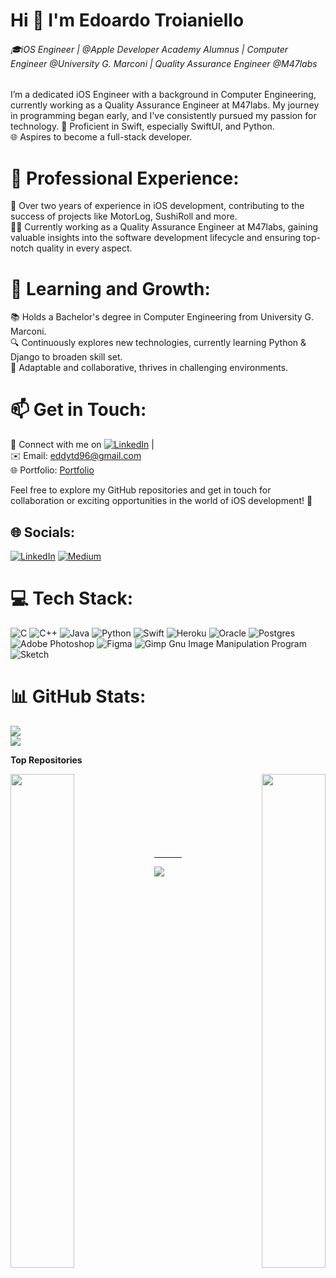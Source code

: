 
Hi 👋 I'm Edoardo Troianiello
===========================

###### 🎓iOS Engineer | @Apple Developer Academy Alumnus | Computer Engineer @University G. Marconi | Quality Assurance Engineer @M47labs

I’m a dedicated iOS Engineer with a background in Computer Engineering, currently working as a Quality Assurance Engineer at M47labs. My journey in programming began early, and I've consistently pursued my passion for technology. 🚀 Proficient in Swift, especially SwiftUI, and Python.<br>🌐 Aspires to become a full-stack developer.

# 💼 Professional Experience:
🚀 Over two years of experience in iOS development, contributing to the success of projects like MotorLog, SushiRoll and more.
<br>👨‍💻 Currently working as a Quality Assurance Engineer at M47labs, gaining valuable insights into the software development lifecycle and ensuring top-notch quality in every aspect.

# 🌱 Learning and Growth:
📚 Holds a Bachelor's degree in Computer Engineering from University G. Marconi.<br>🔍 Continuously explores new technologies, currently learning Python & Django to broaden skill set.<br>🤝 Adaptable and collaborative, thrives in challenging environments.

# 📫 Get in Touch:
🔗 Connect with me on [![LinkedIn](https://img.shields.io/badge/LinkedIn-%230077B5.svg?logo=linkedin&logoColor=white)](https://linkedin.com/in/edoardotroianiello) | <br> ✉️ Email: eddytd96@gmail.com<br> 🌐 Portfolio: [Portfolio](eddy10957.github.io)

Feel free to explore my GitHub repositories and get in touch for collaboration or exciting opportunities in the world of iOS development! 🚀


## 🌐 Socials:
[![LinkedIn](https://img.shields.io/badge/LinkedIn-%230077B5.svg?logo=linkedin&logoColor=white)](https://linkedin.com/in/edoardotroianiello) [![Medium](https://img.shields.io/badge/Medium-12100E?logo=medium&logoColor=white)](https://medium.com/@eddotroianiello) 

# 💻 Tech Stack:
![C](https://img.shields.io/badge/c-%2300599C.svg?style=for-the-badge&logo=c&logoColor=white) ![C++](https://img.shields.io/badge/c++-%2300599C.svg?style=for-the-badge&logo=c%2B%2B&logoColor=white) ![Java](https://img.shields.io/badge/java-%23ED8B00.svg?style=for-the-badge&logo=java&logoColor=white) ![Python](https://img.shields.io/badge/python-3670A0?style=for-the-badge&logo=python&logoColor=ffdd54) ![Swift](https://img.shields.io/badge/swift-F54A2A?style=for-the-badge&logo=swift&logoColor=white) ![Heroku](https://img.shields.io/badge/heroku-%23430098.svg?style=for-the-badge&logo=heroku&logoColor=white) ![Oracle](https://img.shields.io/badge/Oracle-F80000?style=for-the-badge&logo=oracle&logoColor=white) ![Postgres](https://img.shields.io/badge/postgres-%23316192.svg?style=for-the-badge&logo=postgresql&logoColor=white) ![Adobe Photoshop](https://img.shields.io/badge/adobephotoshop-%2331A8FF.svg?style=for-the-badge&logo=adobephotoshop&logoColor=white) 	![Figma](https://img.shields.io/badge/figma-%23F24E1E.svg?style=for-the-badge&logo=figma&logoColor=white) ![Gimp Gnu Image Manipulation Program](https://img.shields.io/badge/Gimp-657D8B?style=for-the-badge&logo=gimp&logoColor=FFFFFF) ![Sketch](https://img.shields.io/badge/Sketch-FFB387?style=for-the-badge&logo=sketch&logoColor=black) 
# 📊 GitHub Stats:

![](https://github-readme-streak-stats.herokuapp.com/?user=eddy10957&theme=nightowl&hide_border=false)<br/>
![](https://github-readme-stats.vercel.app/api/top-langs/?username=eddy10957&theme=nightowl&hide_border=false&include_all_commits=false&count_private=true&layout=compact)

<b>Top Repositories</b>

<div width="100%" align="center"><a href="https://github.com/eddy10957/SushiRollOverview" align="left"><img align="left" width="45%" src="https://github-readme-stats.vercel.app/api/pin/?username=eddy10957&repo=SushiRollOverview&title_color=c692e8&text_color=7ed9c9&icon_color=c692e8&bg_color=011627&hide_border=false&locale=en" /></a><a href="https://github.com/eddy10957/Artifact2Bot" align="right"><img align="right" width="45%" src="https://github-readme-stats.vercel.app/api/pin/?username=eddy10957&repo=Artifact2Bot&title_color=c692e8&text_color=7ed9c9&icon_color=c692e8&bg_color=011627&hide_border=false&locale=en" /></a></div><br /><br /><br /><br /><br /><br /><br />

---

[![](https://visitcount.itsvg.in/api?id=eddy10957&icon=2&color=6)](https://visitcount.itsvg.in)



